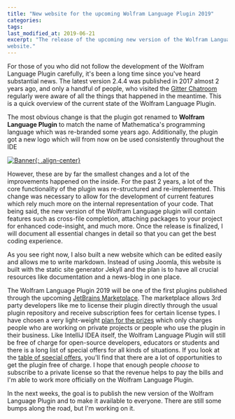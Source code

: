 ```yaml
---
title: "New website for the upcoming Wolfram Language Plugin 2019"
categories:
tags:
last_modified_at: 2019-06-21
excerpt: "The release of the upcoming new version of the Wolfram Language Plugin will be accompanied by a brand new 
website."
---
```


For those of you who did not follow the development of the Wolfram Language Plugin carefully, it's been a long time 
since you've heard substantial news.
The latest version 2.4.4 was published in 2017 almost 2 years ago, and only a handful of people, who visited the 
[Gitter Chatroom](https://gitter.im/Mathematica-IntelliJ/Lobby) regularly were aware of all the things that happened in 
the meantime.
This is a quick overview of the current state of the Wolfram Language Plugin.

The most obvious change is that the plugin got renamed to **Wolfram Language Plugin** to match the name of Mathematica's
programming language which was re-branded some years ago.
Additionally, the plugin got a new logo which will from now on be used consistently throughout the IDE

[![Banner](/assets/images/logo-banner.jpg){: .align-center}](/assets/images/logo-banner.jpg)

However, these are by far the smallest changes and a lot of the improvements happened on the inside.
For the past 2 years, a lot of the core functionality of the plugin was re-structured and re-implemented.
This change was necessary to allow for the development of current features which rely much more on the internal 
representation of your code.
That being said, the new version of the Wolfram Language plugin will contain features such as cross-file completion,
attaching packages to your project for enhanced code-insight, and much more.
Once the release is finalized, I will document all essential changes in detail so that you can get the best
coding experience.

As you see right now, I also built a new website which can be edited easily and allows me to write markdown.
Instead of using Joomla, this website is built with the static site generator Jekyll and the plan is to have all 
crucial resources like documentation and a news-blog in one place.

The Wolfram Language Plugin 2019 will be one of the first plugins published through the upcoming 
[JetBrains Marketplace](https://plugins.jetbrains.com/marketplace).
The marketplace allows 3rd party developers like me to license their plugin directly through the usual plugin
repository and receive subscription fees for certain license types.
I have chosen a very light-weight [plan for the prizes](/docs/licensing/) which only charges people who are working on 
private projects or people who use the plugin in their business.
Like IntelliJ IDEA itself, the Wolfram Language Plugin will still be free of charge for open-source developers, 
educators or students and there is a long list of special offers for all kinds of situations.
If you look at the [table of special offers](https://www.jetbrains.com/idea/buy/#discounts),
you'll find that there are a lot of opportunities to get the plugin free of charge.
I hope that enough people *choose* to subscribe to a private license so that the revenue helps to pay the bills
and I'm able to work more officially on the Wolfram Language Plugin.

In the next weeks, the goal is to publish the new version of the Wolfram Language Plugin and to make it available to 
everyone. There are still some bumps along the road, but I'm working on it.